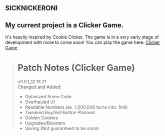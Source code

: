 ## SICKNICKERONI

## My current project is a Clicker Game.
It's heavily inspired by Cookie Clicker.
The game is in a very early stage of development with more to come soon!
You can play the game here: [Clicker Game](https://sicknickeroni.github.io/clicker-game/)

> # Patch Notes (Clicker Game)
> v0.0.1_12.13.21  
> Changed and Added:  
> - Optimized Some Code
> - Overhauled UI
> - Readable Numbers (ex. 1,000,000 turns into: 1mil)
> - Tweaked Buy/Sell Button
> Planned:  
> - Golden Cookies
> - Upgrades/Boosters
> - Saving (Not guaranteed to be soon)